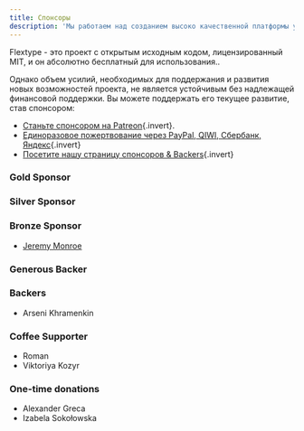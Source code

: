 ```yaml
---
title: Спонсоры
description: 'Мы работаем над созданием высоко качественной платформы управления контентом!'
---
```


Flextype - это проект с открытым исходным кодом, лицензированный MIT, и он абсолютно бесплатный для использования..

Однако объем усилий, необходимых для поддержания и развития новых возможностей проекта, не является устойчивым без надлежащей финансовой поддержки. Вы можете поддержать его текущее развитие, став спонсором:

* [Станьте спонсором на Patreon](https://www.patreon.com/awilum ""){.invert}.
* [Единоразовое пожертвование через PayPal, QIWI, Сбербанк, Яндекс](//flextype.org/en/one-time-donation ""){.invert}
* [Посетите нашу страницу спонсоров & Backers](//flextype.org/en/sponsors ""){.invert}

### Gold Sponsor

### Silver Sponsor

### Bronze Sponsor
* <a href="https://twitter.com/jeremyjmonroe">Jeremy Monroe</a>

### Generous Backer

### Backers
* Arseni Khramenkin

### Coffee Supporter
* Roman
* Viktoriya Kozyr

### One-time donations
* Alexander Greca
* Izabela Sokołowska
